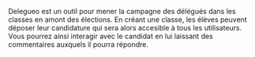 Delegueo est un outil pour mener la campagne des délégués dans les classes en amont des élections. En créant une classe, les élèves peuvent déposer leur candidature qui sera alors accesible à tous les utilisateurs. Vous pourrez ainsi interagir avec le candidat en lui laissant des commentaires auxquels il pourra répondre.
